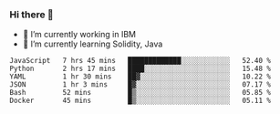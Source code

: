 ### Hi there 👋

<!--
**mathcodeman/mathcodeman** is a ✨ _special_ ✨ repository because its `README.md` (this file) appears on your GitHub profile.

Here are some ideas to get you started:

- 🔭 I’m currently working on ...
- 🌱 I’m currently learning ...
- 👯 I’m looking to collaborate on ...
- 🤔 I’m looking for help with ...
- 💬 Ask me about ...
- 📫 How to reach me: ...
- 😄 Pronouns: ...
- ⚡ Fun fact: ...
-->

- 🔭 I’m currently working in IBM
- 🌱 I’m currently learning Solidity, Java

<!--START_SECTION:waka-->

```text
JavaScript   7 hrs 45 mins   █████████████░░░░░░░░░░░░   52.40 %
Python       2 hrs 17 mins   ████░░░░░░░░░░░░░░░░░░░░░   15.48 %
YAML         1 hr 30 mins    ██▓░░░░░░░░░░░░░░░░░░░░░░   10.22 %
JSON         1 hr 3 mins     █▓░░░░░░░░░░░░░░░░░░░░░░░   07.17 %
Bash         52 mins         █▒░░░░░░░░░░░░░░░░░░░░░░░   05.85 %
Docker       45 mins         █▒░░░░░░░░░░░░░░░░░░░░░░░   05.11 %
```

<!--END_SECTION:waka-->
